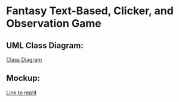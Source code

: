 #  Fantasy Text-Based, Clicker, and Observation Game 
## UML Class Diagram:
[Class Diagram](https://github.com/julia-strong/RPG-Fantasy-Based-Clicker-and-TextBased-Game/blob/main/images/ClassDiagramOne.drawio.png?raw=True)
## Mockup:
[Link to replit](https://replit.com/@9652160/RPG-Fantasy-DandD-Based-Game)
